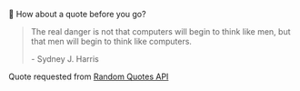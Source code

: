 📣 How about a quote before you go?

> The real danger is not that computers will begin to think like men, but that men will begin to think like computers.
>
> <p>- Sydney J. Harris</p>

Quote requested from [Random Quotes API](https://github.com/lukePeavey/quotable)
